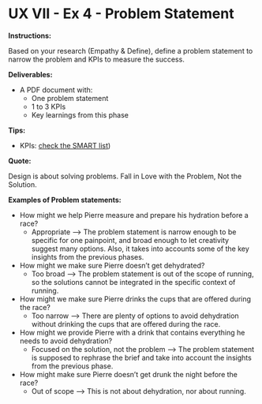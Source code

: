 # UX VII - Ex 4 - Problem Statement

**Instructions:** 

Based on your research (Empathy & Define), define a problem statement to narrow the problem and KPIs to measure the success.

**Deliverables:** 

- A PDF document with:
    - One problem statement
    - 1 to 3 KPIs
    - Key learnings from this phase

**Tips:**
- KPIs: [check the SMART list](https://www.grow.com/blog/how-to-use-smart-goals-to-build-your-kpis)) 

**Quote:** 

Design is about solving problems. Fall in Love with the Problem, Not the Solution.

**Examples of Problem statements:**

 - How might we help Pierre measure and prepare his hydration before a race?
     - Appropriate —> The problem statement is narrow enough to be specific for one painpoint, and broad enough to let creativity suggest many options. Also, it takes into accounts some of the key insights from the previous phases.
 - How might we make sure Pierre doesn’t get dehydrated?
     - Too broad —> The problem statement is out of the scope of running, so the solutions cannot be integrated in the specific context of running.
 - How might we make sure Pierre drinks the cups that are offered during the race?
     - Too narrow —> There are plenty of options to avoid dehydration without drinking the cups that are offered during the race.
 - How might we provide Pierre with a drink that contains everything he needs to avoid dehydration?
     - Focused on the solution, not the problem —> The problem statement is supposed to rephrase the brief and take into account the insights from the previous phase.
 - How might make sure Pierre doesn’t get drunk the night before the race?
     - Out of scope —> This is not about dehydration, nor about running.